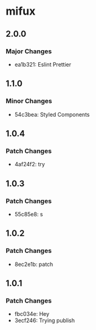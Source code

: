# mifux

## 2.0.0

### Major Changes

- ea1b321: Eslint Prettier

## 1.1.0

### Minor Changes

- 54c3bea: Styled Components

## 1.0.4

### Patch Changes

- 4af24f2: try

## 1.0.3

### Patch Changes

- 55c85e8: s

## 1.0.2

### Patch Changes

- 8ec2e1b: patch

## 1.0.1

### Patch Changes

- fbc034e: Hey
- 3ecf246: Trying publish
